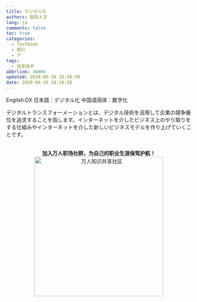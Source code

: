 ```yaml
---
title: デジタル化
authors: 智跃人才
lang: ja
comments: false
toc: true
categories:
  - Textbook
  - 索引
  - デ
tags:
  - 信息技术
abbrlink: 36004
updated: 2020-06-30 18:58:58
date: 2020-06-30 18:18:58
---
```


English:DX
日本語：デジタル化
中国语简体：数字化

   
デジタルトランスフォーメーションとは、デジタル技術を活用して企業の競争優位を追求することを指します。インターネットを介したビジネス上のやり取りをする仕組みやインターネットを介した新しいビジネスモデルを作り上げていくことです。


<br>

<center>
<b>加入万人职场社群，为自己的职业生涯保驾护航！</b>

<br>

 <img src="/assets/img/dingding/dingding-group-life.jpg" width = "350" height = "380" alt="万人知识共享社区" align=center />

</center>

